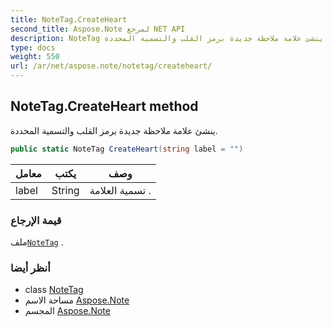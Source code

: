 ```yaml
---
title: NoteTag.CreateHeart
second_title: Aspose.Note لمرجع NET API
description: NoteTag طريقة. ينشئ علامة ملاحظة جديدة برمز القلب والتسمية المحددة.
type: docs
weight: 550
url: /ar/net/aspose.note/notetag/createheart/
---
```

## NoteTag.CreateHeart method

ينشئ علامة ملاحظة جديدة برمز القلب والتسمية المحددة.

```csharp
public static NoteTag CreateHeart(string label = "")
```

| معامل | يكتب | وصف |
| --- | --- | --- |
| label | String | تسمية العلامة . |

### قيمة الإرجاع

ملف[`NoteTag`](../) .

### أنظر أيضا

* class [NoteTag](../)
* مساحة الاسم [Aspose.Note](../../notetag/)
* المجسم [Aspose.Note](../../../)


